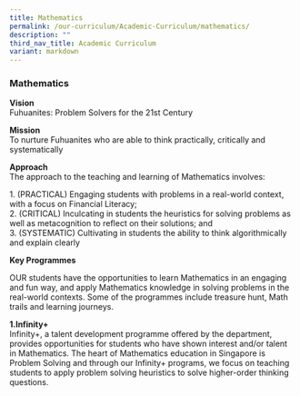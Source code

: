 ```yaml
---
title: Mathematics
permalink: /our-curriculum/Academic-Curriculum/mathematics/
description: ""
third_nav_title: Academic Curriculum
variant: markdown
---
```

### Mathematics

**Vision**<br>
Fuhuanites: Problem Solvers for the 21st Century

**Mission**&nbsp;<br>
To nurture Fuhuanites who are able to think practically, critically and systematically

**Approach**<br>
The approach to the teaching and learning of Mathematics involves:

1\.  (PRACTICAL) Engaging students with problems in a real-world context, with a focus on Financial Literacy;      
2\.  (CRITICAL) Inculcating in students the heuristics for solving problems as well as metacognition to reflect on their solutions; and     
3\.  (SYSTEMATIC) Cultivating in students the ability to think algorithmically and explain clearly  

**Key Programmes**&nbsp;

OUR students have the opportunities to learn Mathematics in an engaging and fun way, and apply Mathematics knowledge in solving problems in the real-world contexts. Some of the programmes include treasure hunt,&nbsp;Math trails and learning journeys.

**1\.Infinity+**
<br>
Infinity+, a talent development programme offered by the department, provides opportunities for students who have shown interest and/or talent in Mathematics. The heart of Mathematics education in Singapore is Problem Solving and through our Infinity+ programs, we focus on teaching students to apply problem solving heuristics to solve higher-order thinking questions.